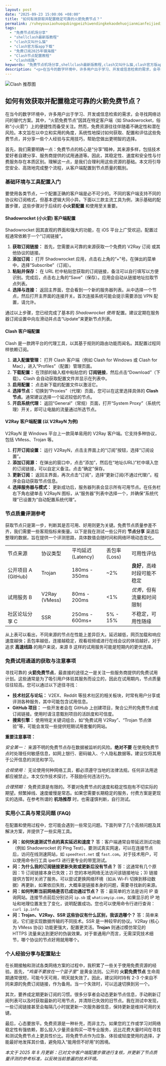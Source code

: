```yaml
---
layout: post
date: "2025-09-23 15:00:06 +08:00"
title: "如何有效获取并配置稳定可靠的火箭免费节点？"
permalink: /ruheyouxiaohuoqubingpeizhiwendingkekaodehuojianmianfeijiedian/
tags:
  - "免费节点机场分享"
  - "shellclash最新版教程"
  - "clash又叫什么猫"
  - "clash官方版app下载"
  - "免费订阅2025年镇海报"
  - "Clash节点配置教程"
  - "clash线路"
keywords: "免费节点机场分享,shellclash最新版教程,clash又叫什么猫,clash官方版app下载,免费订阅2025年镇海报,Clash节点配置教程,clash线路"
description: "<p>在当今的数字环境中，许多用户出于学习、开发或信息检索的需求，会寻找网络访问的替代方案。其中，“火箭免费节点”因其在特定客户端（如 Shadowrocket，俗称“小火箭”）上的便捷性而备受关注。然而，免费资源往往伴随着不确定性和潜在风险。本文旨在以中立和实用的角度，系统性地探讨如何获取、配置和评估这些免费节点，并分享一些个人经验与实用技巧，帮助您做出更明智的选择。</p>"
---
```


![Clash 推荐图](https://clashjd.github.io/assets/img/tiktok机场推荐.png)

## 如何有效获取并配置稳定可靠的火箭免费节点？

<p>在当今的数字环境中，许多用户出于学习、开发或信息检索的需求，会寻找网络访问的替代方案。其中，“火箭免费节点”因其在特定客户端（如 Shadowrocket，俗称“小火箭”）上的便捷性而备受关注。然而，免费资源往往伴随着不确定性和潜在风险。本文旨在以中立和实用的角度，系统性地探讨如何获取、配置和评估这些免费节点，并分享一些个人经验与实用技巧，帮助您做出更明智的选择。</p>
<p>首先，我们需要明确一点：免费节点的核心是“分享”精神，其来源多样，包括技术爱好者自建分享、服务商提供的试用通道等。因此，其稳定性、速度和安全性与付费服务存在本质区别。理解这一点，是我们合理利用这些资源的基础。本文将引导您安全、高效地完成整个流程，从客户端配置到节点质量的甄别。</p>

<h3>基础环境与工具配置入门</h3>
<p>要使用各类节点，一个配置正确的客户端是必不可少的。不同的客户端支持不同的协议和订阅格式，但基本逻辑大同小异。下面以三款主流工具为例，演示基础的配置步骤，这些步骤对于后续的 <strong>小火箭配置</strong> 和使用至关重要。</p>

<h4>Shadowrocket (小火箭) 客户端配置</h4>
<p>Shadowrocket 因其直观的界面和强大的功能，在 iOS 平台上广受欢迎。配置过程通常依赖于一个“订阅链接”。</p>
<ol>
    <li><strong>获取订阅链接：</strong> 首先，您需要从可靠的来源获取一个免费的 V2Ray 订阅 或其他协议的链接。</li>
    <li><strong>添加订阅：</strong> 打开 Shadowrocket 应用，点击右上角的“+”号。在弹出的菜单中，选择“Subscribe”（订阅）。</li>
    <li><strong>粘贴并保存：</strong> 在 URL 栏中粘贴您获取的订阅链接，备注可以自行填写以方便识别。完成后，点击右上角的“Save”（保存）。应用会自动从链接地址拉取节点列表。</li>
    <li><strong>选择与连接：</strong> 返回主界面，您会看到一个新的服务器列表。从中选择一个节点，然后打开主界面的连接开关。首次连接系统可能会提示需要添加 VPN 配置，请允许。</li>
</ol>
<p>通过以上步骤，您已经完成了基本的 <em>Shadowrocket 使用</em> 配置。建议定期在服务器订阅设置中向左滑动并点击“Update”来更新节点列表。</p>

<h4>Clash 客户端配置</h4>
<p>Clash 是一款跨平台的代理工具，以其基于规则的路由功能而闻名。其配置过程同样依赖订阅。</p>
<ol>
    <li><strong>进入配置管理：</strong> 打开 Clash 客户端（例如 Clash for Windows 或 Clash for Mac），进入“Profiles”（配置）管理页面。</li>
    <li><strong>下载配置：</strong> 在顶部的输入框中粘贴您的 <strong>订阅链接</strong>，然后点击“Download”（下载）。Clash 会自动获取配置文件并显示在列表中。</li>
    <li><strong>启用配置：</strong> 点击新下载的配置文件以激活它。</li>
    <li><strong>选择节点：</strong> 切换到“Proxies”（代理）页面，您可以在这里选择具体的 <strong>Clash 节点</strong>。通常建议选择一个延迟较低的节点。</li>
    <li><strong>开启系统代理：</strong> 返回“General”（常规）页面，打开“System Proxy”（系统代理）开关，即可让电脑的流量通过所选节点。</li>
</ol>

<h4>V2Ray 客户端配置 (以 V2RayN 为例)</h4>
<p>V2RayN 是 Windows 平台上一款简单易用的 V2Ray 客户端。它支持多种协议，包括 VMess、Trojan 等。</p>
<ol>
    <li><strong>打开订阅设置：</strong> 运行 V2RayN，点击主界面上的“订阅”按钮，选择“订阅设置”。</li>
    <li><strong>添加订阅源：</strong> 在弹出的窗口中，点击“添加”，然后在“地址(URL)”栏中填入您的订阅链接，可以自定义备注。点击“确定”保存。</li>
    <li><strong>更新订阅：</strong> 返回主界面，再次点击“订阅”，选择“更新订阅(不通过代理)”。程序会自动获取节点信息。</li>
    <li><strong>选择服务器与模式：</strong> 更新成功后，服务器列表会显示所有可用节点。在任务栏右下角右键单击 V2RayN 图标，从“服务器”列表中选择一个，并确保“系统代理”已设置为“自动配置系统代理”。</li>
</ol>

<h3>节点质量评测参考</h3>
<p>获取节点只是第一步，判断其是否可用、好用则更为关键。免费节点质量参差不齐，我们需要一些客观指标来衡量。以下是我在测试一些公开的 <strong>节点分享</strong> 渠道后整理的数据，旨在提供一个评测思路，具体数值会随时间和网络环境动态变化。</p>
<table>
    <tr>
        <td>节点来源</td>
        <td>协议类型</td>
        <td>平均延迟 (Latency)</td>
        <td>丢包率 (Loss)</td>
        <td>可用性评估</td>
    </tr>
    <tr>
        <td>公开项目 A (GitHub)</td>
        <td>Trojan</td>
        <td>180ms - 350ms</td>
        <td>~2%</td>
        <td><strong>良好</strong>，高峰时段可能不稳定</td>
    </tr>
    <tr>
        <td>试用服务 B</td>
        <td>V2Ray (VMess)</td>
        <td>80ms - 200ms</td>
        <td>&lt;1%</td>
        <td><em>优秀</em>，但有流量和时间限制</td>
    </tr>
    <tr>
        <td>社区论坛分享 C</td>
        <td>SSR</td>
        <td>250ms - 600ms+</td>
        <td>5% - 15%</td>
        <td>不稳定，可用性随缘</td>
    </tr>
</table>
<p>从上表可以看出，不同来源的节点在性能上差异巨大。延迟越低，网页加载和响应速度越快；丢包率越低，连接越稳定，观看视频或进行在线会议的体验越好。对于追求 <strong>高速线路</strong> 的用户来说，来源 B 这样的试用服务可能是短期内的更优选择。</p>

<h3>免费试用通道的获取与注意事项</h3>
<p>寻找可靠的 <strong>火箭免费节点</strong>，最直接的途径之一是关注一些服务商提供的免费试用计划。这些通常是为了吸引用户体验其服务而设立的，因此在试用期内，节点质量往往较高。您可以通过以下途径寻找：</p>
<ul>
    <li><strong>技术社区与论坛：</strong> V2EX、Reddit 等技术社区的相关板块，时常有用户分享或评测各种服务，其中可能包含试用信息。</li>
    <li><strong>GitHub 项目：</strong> 一些开发者会在 GitHub 上创建项目，聚合公开的免费节点或订阅链接。使用时请注意甄别项目的活跃度和可信度。</li>
    <li><strong>搜索引擎：</strong> 使用特定关键词组合，如“免费试用 V2Ray”、“Trojan 节点体验”等，可能会发现一些提供短期试用套餐的网站。</li>
</ul>
<p><strong>重要注意事项：</strong></p>
<p><em>安全第一：</em> 来源不明的免费节点存在数据被监听的风险。<strong>绝对不要</strong> 在使用免费节点时处理任何敏感信息，如网上银行、密码输入、个人隐私数据等。建议仅将其用于公开信息的浏览和学习。
<p><em>合规使用：</em> 无论使用何种网络工具，都必须遵守当地的法律法规。任何非法用途都应被禁止。本文仅作技术探讨，不鼓励任何违法行为。</p>
<p><em>合理预期：</em> 免费资源是有限的。不要对免费节点的速度和稳定性抱有不切实际的期望。频繁掉线、速度缓慢是常态。如果您需要长期稳定的服务，付费方案是更现实的选择。在参考所谓的 <strong>机场推荐</strong> 时，也需谨慎判断，自行测试。</p>

<h3>实用小工具与常见问题 (FAQ)</h3>
<p>在配置和使用过程中，您可能会遇到一些常见问题。下面列举了几个高频问题及其解决方案，并提供了一些实用工具。</p>
<ul>
    <li>
        <strong>问：如何快速测试节点的真实延迟和速度？</strong>
        答：客户端通常自带延迟测试功能（例如 Shadowrocket 的 Ping Test）。要测试真实网速，可以在连接节点后，访问在线测速网站，如 <code>speedtest.net</code> 或 <code>fast.com</code>。对于技术用户，可以使用命令行工具 iperf3 进行更专业的带宽测试。
    </li>
    <li>
        <strong>问：为什么我的订阅链接更新失败或更新后没有节点？</strong>
        答：这通常有几个原因：1) 订阅链接本身已失效；2) 您的本地网络无法访问该链接地址；3) 链接提供方暂时关闭了服务。可以尝试更换网络环境（如从 Wi-Fi 切换到移动数据）再更新，如果依旧失败，大概率是链接本身的问题，需要寻找新的来源。
    </li>
    <li>
        <strong>问：如何判断当前网络是否已成功通过节点？</strong>
        答：最简单的方法是访问 IP 查询网站。连接节点前后分别访问 <code>ip.sb</code> 或 <code>whatismyip.com</code>，如果显示的 IP 地址和地理位置发生了变化，说明配置成功。您也可以使用命令行进行查询：
        <code>curl ip.info</code>
    </li>
    <li>
        <strong>问：Trojan、V2Ray、SSR 这些协议有什么区别，我该选哪个？</strong>
        答：简单来说，它们是实现数据传输的不同技术。SSR 是一种较早的协议。V2Ray (核心为 VMess 协议) 功能更强大，配置更灵活。<strong>Trojan</strong> 则通过模仿常见的 HTTPS 流量来达到更好的伪装效果。对于普通用户而言，无需深究技术细节，哪个协议的节点好用就用哪个。
    </li>
</ul>

<h3>个人经验分享与配置贴士</h3>
<p>在长期接触和测试各类网络方案的过程中，我积累了一些关于使用免费资源的经验。首先，<em>“鸡蛋不要放在一个篮子里”</em> 是黄金法则。公开的 <strong>火箭免费节点</strong> 生命周期通常很短，可能今天可用，明天就失效了。因此，建议同时持有 2-3 个来自不同来源的免费订阅链接，作为备用。当一个失效时，可以迅速切换到另一个。</p>
<p>其次，要养成定期更新订阅的习惯。很多分享者会动态更新节点信息，手动刷新订阅列表可以及时获取最新的可用节点，并清除已失效的旧节点。我在测试中发现，一些订阅链接甚至会每隔几小时就更新一次服务器信息，保持更新是维持可用的关键。</p>
<p>最后，心态要放平。免费资源是一种补充，而非主力。如果您的工作或学习对网络稳定性有强依赖，那么投入少量资金购买一项专业服务，远比花费大量时间在寻找和测试免费节点上更具性价比。将免费节点作为应急、体验或轻度使用的选择，才能最好地发挥其价值，避免陷入“能用但不好用”的困境。</p>

<p><em>本文于 2025 年 8 月更新：已对文中客户端配置步骤进行复核，并更新了节点质量评测的参考标准，以反映当前普遍的技术环境。</em></p>